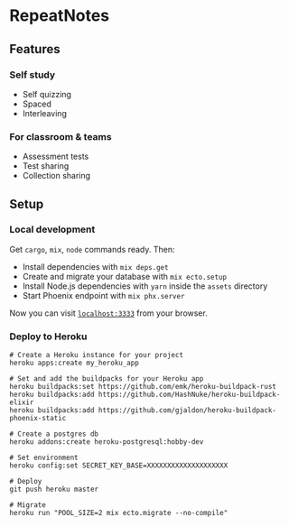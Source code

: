 # RepeatNotes

## Features

### Self study

- Self quizzing
- Spaced
- Interleaving

### For classroom & teams

- Assessment tests
- Test sharing
- Collection sharing

## Setup

### Local development

Get `cargo`, `mix`, `node` commands ready. Then:

  * Install dependencies with `mix deps.get`
  * Create and migrate your database with `mix ecto.setup`
  * Install Node.js dependencies with `yarn` inside the `assets` directory
  * Start Phoenix endpoint with `mix phx.server`

Now you can visit [`localhost:3333`](http://localhost:3333) from your browser.


### Deploy to Heroku


```
# Create a Heroku instance for your project
heroku apps:create my_heroku_app

# Set and add the buildpacks for your Heroku app
heroku buildpacks:set https://github.com/emk/heroku-buildpack-rust
heroku buildpacks:add https://github.com/HashNuke/heroku-buildpack-elixir
heroku buildpacks:add https://github.com/gjaldon/heroku-buildpack-phoenix-static

# Create a postgres db
heroku addons:create heroku-postgresql:hobby-dev

# Set environment
heroku config:set SECRET_KEY_BASE=XXXXXXXXXXXXXXXXXXXX

# Deploy
git push heroku master

# Migrate
heroku run "POOL_SIZE=2 mix ecto.migrate --no-compile"
```
